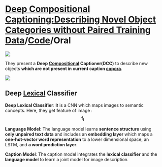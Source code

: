 # [Deep Compositional Captioning:Describing Novel Object Categories without Paired Training Data](http://www.eecs.berkeley.edu/~lisa_anne/current_projects.html)/[Code](https://github.com/LisaAnne/lisa-caffe-public)/Oral

![](http://www.eecs.berkeley.edu/~lisa_anne/Teaser_figure_cvpr16_4.png)



They present a **Deep [Compositional](http://dict.youdao.com/w/eng/corpora/?spc=Composition#keyfrom=dict.typo) Captioner(DCC)** to describe new objects **which are not present in current caption [copora](http://dict.youdao.com/w/eng/corpora/?spc=corpora#keyfrom=dict.typo)**.

![](https://ai2-s2-public.s3.amazonaws.com/figures/2016-03-25/f273aa82041a0663fbd30722569da57e3f2fecd9/3-Figure2-1.png)

## Deep [Lexical](http://dict.youdao.com/w/Lexical/#keyfrom=dict.top) Classifier

**Deep Lexical Classifier**: It is a CNN which maps images to semantic concepts. Here, they get feature of image : $$\mathbf{f_I}$$

**Language Model**: The language model learns **sentence structure** using **only unpaired text data** and includes an **embedding layer** which maps a **one-hot-vector word representation** to a lower dimensional space, an LSTM, and **a word prediction layer**.


**Caption Model**: The caption model integrates the **lexical classifier** and the **language model** to learn a joint model for image description.

